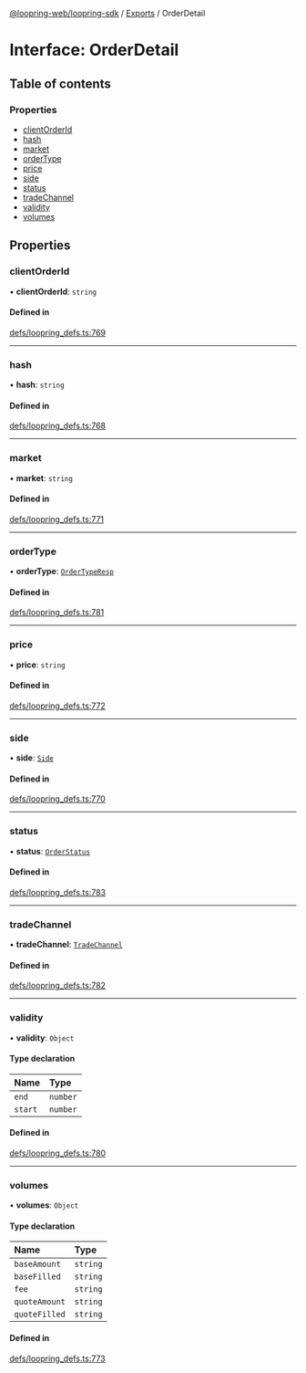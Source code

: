 [@loopring-web/loopring-sdk](../README.md) / [Exports](../modules.md) / OrderDetail

# Interface: OrderDetail

## Table of contents

### Properties

- [clientOrderId](OrderDetail.md#clientorderid)
- [hash](OrderDetail.md#hash)
- [market](OrderDetail.md#market)
- [orderType](OrderDetail.md#ordertype)
- [price](OrderDetail.md#price)
- [side](OrderDetail.md#side)
- [status](OrderDetail.md#status)
- [tradeChannel](OrderDetail.md#tradechannel)
- [validity](OrderDetail.md#validity)
- [volumes](OrderDetail.md#volumes)

## Properties

### clientOrderId

• **clientOrderId**: `string`

#### Defined in

[defs/loopring_defs.ts:769](https://github.com/Loopring/loopring_sdk/blob/fd60be9/src/defs/loopring_defs.ts#L769)

___

### hash

• **hash**: `string`

#### Defined in

[defs/loopring_defs.ts:768](https://github.com/Loopring/loopring_sdk/blob/fd60be9/src/defs/loopring_defs.ts#L768)

___

### market

• **market**: `string`

#### Defined in

[defs/loopring_defs.ts:771](https://github.com/Loopring/loopring_sdk/blob/fd60be9/src/defs/loopring_defs.ts#L771)

___

### orderType

• **orderType**: [`OrderTypeResp`](../enums/OrderTypeResp.md)

#### Defined in

[defs/loopring_defs.ts:781](https://github.com/Loopring/loopring_sdk/blob/fd60be9/src/defs/loopring_defs.ts#L781)

___

### price

• **price**: `string`

#### Defined in

[defs/loopring_defs.ts:772](https://github.com/Loopring/loopring_sdk/blob/fd60be9/src/defs/loopring_defs.ts#L772)

___

### side

• **side**: [`Side`](../enums/Side.md)

#### Defined in

[defs/loopring_defs.ts:770](https://github.com/Loopring/loopring_sdk/blob/fd60be9/src/defs/loopring_defs.ts#L770)

___

### status

• **status**: [`OrderStatus`](../enums/OrderStatus.md)

#### Defined in

[defs/loopring_defs.ts:783](https://github.com/Loopring/loopring_sdk/blob/fd60be9/src/defs/loopring_defs.ts#L783)

___

### tradeChannel

• **tradeChannel**: [`TradeChannel`](../enums/TradeChannel.md)

#### Defined in

[defs/loopring_defs.ts:782](https://github.com/Loopring/loopring_sdk/blob/fd60be9/src/defs/loopring_defs.ts#L782)

___

### validity

• **validity**: `Object`

#### Type declaration

| Name | Type |
| :------ | :------ |
| `end` | `number` |
| `start` | `number` |

#### Defined in

[defs/loopring_defs.ts:780](https://github.com/Loopring/loopring_sdk/blob/fd60be9/src/defs/loopring_defs.ts#L780)

___

### volumes

• **volumes**: `Object`

#### Type declaration

| Name | Type |
| :------ | :------ |
| `baseAmount` | `string` |
| `baseFilled` | `string` |
| `fee` | `string` |
| `quoteAmount` | `string` |
| `quoteFilled` | `string` |

#### Defined in

[defs/loopring_defs.ts:773](https://github.com/Loopring/loopring_sdk/blob/fd60be9/src/defs/loopring_defs.ts#L773)
